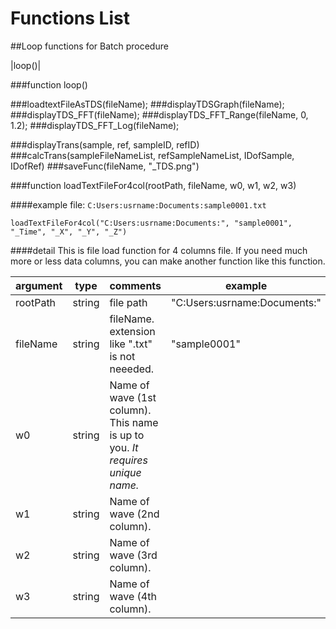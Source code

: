 Functions List
====

##Loop functions for Batch procedure

|loop()|

###function loop()


###loadtextFileAsTDS(fileName);
###displayTDSGraph(fileName);
###displayTDS_FFT(fileName);
###displayTDS_FFT_Range(fileName, 0, 1.2);
###displayTDS_FFT_Log(fileName);

###displayTrans(sample, ref, sampleID, refID)
###calcTrans(sampleFileNameList, refSampleNameList, IDofSample, IDofRef)
###saveFunc(fileName, "_TDS.png")



###function loadTextFileFor4col(rootPath, fileName, w0, w1, w2, w3)

####example
file: `C:Users:usrname:Documents:sample0001.txt`

```
loadTextFileFor4col("C:Users:usrname:Documents:", "sample0001", "_Time", "_X", "_Y", "_Z")
```

####detail
This is file load function for 4 columns file.
If you need much more or less data columns, you can make another function like this function.

| argument | type | comments | example |
| --- | --- | --- | --- |
| rootPath | string | file path | "C:Users:usrname:Documents:" |
| fileName | string | fileName. extension like ".txt" is not neeeded. | "sample0001" |
| w0 | string | Name of wave (1st column). This name is up to you. *It requires unique name.* ||
| w1 | string | Name of wave (2nd column).||
| w2 | string | Name of wave (3rd column).||
| w3 | string | Name of wave (4th column).||

